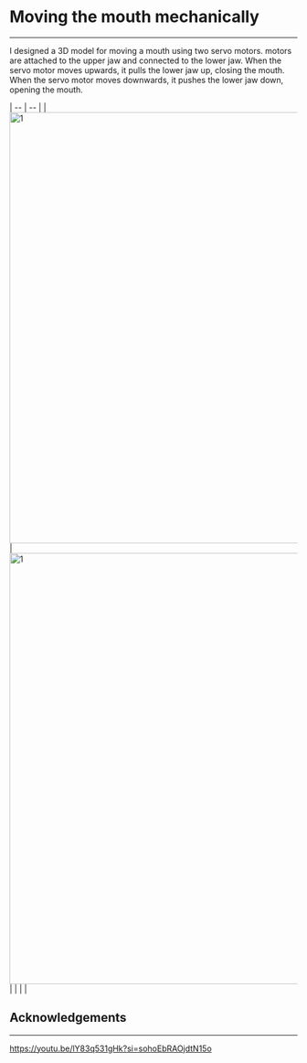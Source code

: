 # Moving the mouth mechanically
*************************************************************
I designed a 3D model for moving a mouth using two servo motors. motors are attached to the upper jaw and connected to the lower jaw. When the servo motor moves upwards, it pulls the lower jaw up, closing the mouth. When the servo motor moves downwards, it pushes the lower jaw down, opening the mouth.


| -- | -- |
| <img width="754" alt="1" src="https://github.com/user-attachments/assets/764faa0e-db26-4af7-a3bb-03ea15cdeaa2"> | <img width="754" alt="1" src="https://github.com/user-attachments/assets/093cc0cd-88e4-473c-ba1f-10181945a007"> |
| | |

## Acknowledgements
*************************************************************
https://youtu.be/lY83q531gHk?si=sohoEbRAOjdtN15o
